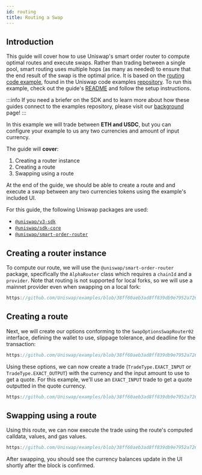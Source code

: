 ```yaml
---
id: routing
title: Routing a Swap
---
```


## Introduction

This guide will cover how to use Uniswap's smart order router to compute optimal routes and execute swaps. Rather than trading between a single pool, smart routing uses multiple hops (as many as needed) to ensure that the end result of the swap is the optimal price. It is based on the [routing code example](https://github.com/Uniswap/examples/tree/main/v3-sdk/routing), found in the Uniswap code examples [repository](https://github.com/Uniswap/examples). To run this example, check out the guide's [README](https://github.com/Uniswap/examples/blob/main/v3-sdk/routing/README.md) and follow the setup instructions.

:::info
If you need a briefer on the SDK and to learn more about how these guides connect to the examples repository, please visit our [background](./01-background.md) page!
:::

In this example we will trade between **ETH and USDC**, but you can configure your example to us any two currencies and amount of input currency.

The guide will **cover**:

1. Creating a router instance
2. Creating a route
3. Swapping using a route

At the end of the guide, we should be able to create a route and and execute a swap between any two currencies tokens using the example's included UI.

For this guide, the following Uniswap packages are used:

- [`@uniswap/v3-sdk`](https://www.npmjs.com/package/@uniswap/v3-sdk)
- [`@uniswap/sdk-core`](https://www.npmjs.com/package/@uniswap/sdk-core)
- [`@uniswap/smart-order-router`](https://www.npmjs.com/package/@uniswap/smart-order-router)

## Creating a router instance

To compute our route, we will use the `@uniswap/smart-order-router` package, specifically the `AlphaRouter` class which requires a `chainId` and a `provider`. Note that routing is not supported for local forks, so we will use a mainnet provider even when swapping on a local fork:

```typescript reference title="Instantiating an AlphaRouter" referenceLinkText="View on Github" customStyling
https://github.com/Uniswap/examples/blob/38ff60aeb3ad8ff839db9e7952a726ca7d6b68fd/v3-sdk/routing/src/libs/routing.ts#L24-L27
```

## Creating a route

Next, we will create our options conforming to the `SwapOptionsSwapRouter02` interface, defining the wallet to use, slippage tolerance, and deadline for the transaction:

```typescript reference title="Routing Options" referenceLinkText="View on Github" customStyling
https://github.com/Uniswap/examples/blob/38ff60aeb3ad8ff839db9e7952a726ca7d6b68fd/v3-sdk/routing/src/libs/routing.ts#L29-L34
```

Using these options, we can now create a trade (`TradeType.EXACT_INPUT` or `TradeType.EXACT_OUTPUT`) with the currency and the input amount to use to get a quote. For this example, we'll use an `EXACT_INPUT` trade to get a quote outputted in the quote currency.

```typescript reference title="Creating a route" referenceLinkText="View on Github" customStyling
https://github.com/Uniswap/examples/blob/38ff60aeb3ad8ff839db9e7952a726ca7d6b68fd/v3-sdk/routing/src/libs/routing.ts#L36-L47
```

## Swapping using a route

Using this route, we can now execute the trade using the route's computed calldata, values, and gas values.

```typescript reference title="Using a route" referenceLinkText="View on Github" customStyling
https://github.com/Uniswap/examples/blob/38ff60aeb3ad8ff839db9e7952a726ca7d6b68fd/v3-sdk/routing/src/libs/routing.ts#L61-L68
```

After swapping, you should see the currency balances update in the UI shortly after the block is confirmed.
